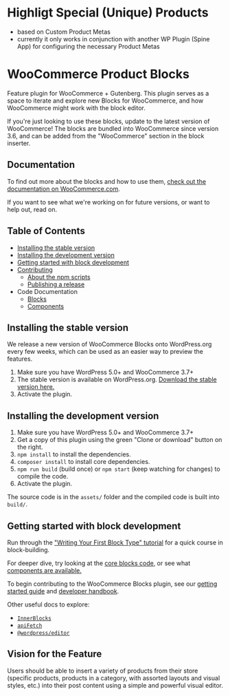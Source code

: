 # Highligt Special (Unique) Products

- based on Custom Product Metas
- currently it only works in conjunction with another WP Plugin (Spine App) for configuring the necessary Product Metas

# WooCommerce Product Blocks

Feature plugin for WooCommerce + Gutenberg. This plugin serves as a space to iterate and explore new Blocks for WooCommerce, and how WooCommerce might work with the block editor.

If you're just looking to use these blocks, update to the latest version of WooCommerce! The blocks are bundled into WooCommerce since version 3.6, and can be added from the "WooCommerce" section in the block inserter.

## Documentation

To find out more about the blocks and how to use them, [check out the documentation on WooCommerce.com](https://docs.woocommerce.com/document/woocommerce-blocks/).

If you want to see what we're working on for future versions, or want to help out, read on.

## Table of Contents

-   [Installing the stable version](#installing-the-stable-version)
-   [Installing the development version](#installing-the-development-version)
-   [Getting started with block development](#getting-started-with-block-development)
-   [Contributing](CONTRIBUTING.md)
    -   [About the npm scripts](CONTRIBUTING.md#npm-scripts)
    -   [Publishing a release](CONTRIBUTING.md#publishing-woocommerceblock-library)
-   Code Documentation
    -   [Blocks](assets/js/blocks)
    -   [Components](assets/js/components)

## Installing the stable version

We release a new version of WooCommerce Blocks onto WordPress.org every few weeks, which can be used as an easier way to preview the features.

1. Make sure you have WordPress 5.0+ and WooCommerce 3.7+
2. The stable version is available on WordPress.org. [Download the stable version here.](https://wordpress.org/plugins/woo-gutenberg-products-block/)
3. Activate the plugin.

## Installing the development version

1. Make sure you have WordPress 5.0+ and WooCommerce 3.7+
2. Get a copy of this plugin using the green "Clone or download" button on the right.
3. `npm install` to install the dependencies.
4. `composer install` to install core dependencies.
5. `npm run build` (build once) or `npm start` (keep watching for changes) to compile the code.
6. Activate the plugin.

The source code is in the `assets/` folder and the compiled code is built into `build/`.

## Getting started with block development

Run through the ["Writing Your First Block Type" tutorial](https://wordpress.org/gutenberg/handbook/designers-developers/developers/tutorials/block-tutorial/) for a quick course in block-building.

For deeper dive, try looking at the [core blocks code,](https://github.com/WordPress/gutenberg/tree/master/packages/block-library/src) or see what [components are available.](https://github.com/WordPress/gutenberg/tree/master/packages/components/src)

To begin contributing to the WooCommerce Blocks plugin, see our [getting started guide](./docs/contributors/getting-started.md) and [developer handbook](./docs/readme.md).

Other useful docs to explore:

-   [`InnerBlocks`](https://github.com/WordPress/gutenberg/blob/master/packages/block-editor/src/components/inner-blocks/README.md)
-   [`apiFetch`](https://wordpress.org/gutenberg/handbook/designers-developers/developers/packages/packages-api-fetch/)
-   [`@wordpress/editor`](https://github.com/WordPress/gutenberg/blob/master/packages/editor/README.md)

## Vision for the Feature

Users should be able to insert a variety of products from their store (specific products, products in a category, with assorted layouts and visual styles, etc.) into their post content using a simple and powerful visual editor.
